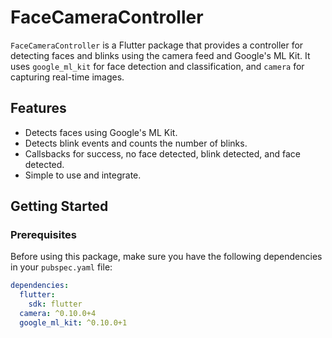 # FaceCameraController

`FaceCameraController` is a Flutter package that provides a controller for detecting faces and blinks using the camera feed and Google's ML Kit. It uses `google_ml_kit` for face detection and classification, and `camera` for capturing real-time images.

## Features

- Detects faces using Google's ML Kit.
- Detects blink events and counts the number of blinks.
- Callsbacks for success, no face detected, blink detected, and face detected.
- Simple to use and integrate.

## Getting Started

### Prerequisites

Before using this package, make sure you have the following dependencies in your `pubspec.yaml` file:

```yaml
dependencies:
  flutter:
    sdk: flutter
  camera: ^0.10.0+4
  google_ml_kit: ^0.10.0+1
```
